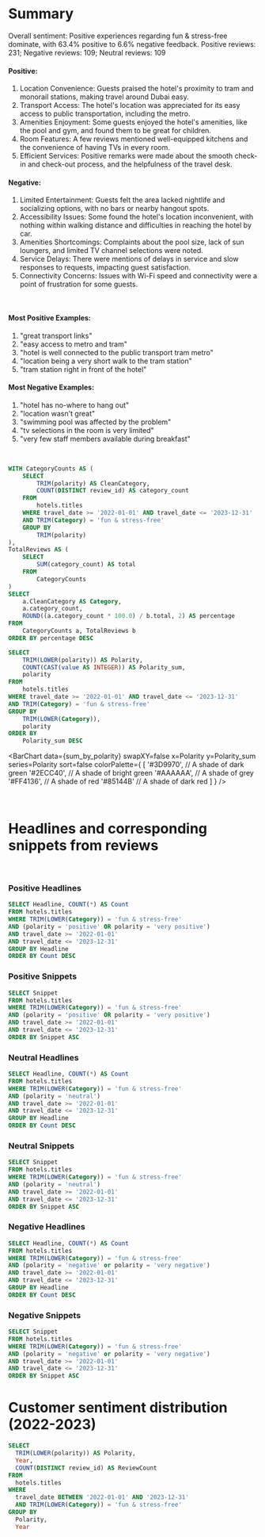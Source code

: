 # Summary

Overall sentiment: Positive experiences regarding fun & stress-free dominate, with 63.4% positive to 6.6% negative feedback. Positive reviews: 231; Negative reviews: 109; Neutral reviews: 109


#### Positive:

1. Location Convenience: Guests praised the hotel's proximity to tram and monorail stations, making
travel around Dubai easy.
2. Transport Access: The hotel's location was appreciated for its easy access to public transportation,
including the metro.
3. Amenities Enjoyment: Some guests enjoyed the hotel's amenities, like the pool and gym, and found
them to be great for children.
4. Room Features: A few reviews mentioned well-equipped kitchens and the convenience of having TVs
in every room.
5. Efficient Services: Positive remarks were made about the smooth check-in and check-out process, and
the helpfulness of the travel desk.
 

#### Negative:

1. Limited Entertainment: Guests felt the area lacked nightlife and socializing options, with no bars or
nearby hangout spots.
2. Accessibility Issues: Some found the hotel's location inconvenient, with nothing within walking
distance and difficulties in reaching the hotel by car.
3. Amenities Shortcomings: Complaints about the pool size, lack of sun loungers, and limited TV channel
selections were noted.
4. Service Delays: There were mentions of delays in service and slow responses to requests, impacting
guest satisfaction.
5. Connectivity Concerns: Issues with Wi-Fi speed and connectivity were a point of frustration for some
guests.

<br>

#### Most Positive Examples:

1. "great transport links"
2. "easy access to metro and tram"
3. "hotel is well connected to the public transport tram metro"
4. "location being a very short walk to the tram station"
5. "tram station right in front of the hotel"


#### Most Negative Examples:

1. "hotel has no-where to hang out"
2. "location wasn't great"
3. "swimming pool was affected by the problem"
4. "tv selections in the room is very limited"
5. "very few staff members available during breakfast"

<br>

```sql polarity_proportions
WITH CategoryCounts AS (
    SELECT
        TRIM(polarity) AS CleanCategory,
        COUNT(DISTINCT review_id) AS category_count
    FROM
        hotels.titles
    WHERE travel_date >= '2022-01-01' AND travel_date <= '2023-12-31'
    AND TRIM(Category) = 'fun & stress-free'
    GROUP BY
        TRIM(polarity)
),
TotalReviews AS (
    SELECT
        SUM(category_count) AS total
    FROM
        CategoryCounts
)
SELECT
    a.CleanCategory AS Category,
    a.category_count,
    ROUND((a.category_count * 100.0) / b.total, 2) AS percentage
FROM
    CategoryCounts a, TotalReviews b
ORDER BY percentage DESC
```

```sql sum_by_polarity
SELECT
    TRIM(LOWER(polarity)) AS Polarity,
    COUNT(CAST(value AS INTEGER)) AS Polarity_sum,
    polarity
FROM
    hotels.titles
WHERE travel_date >= '2022-01-01' AND travel_date <= '2023-12-31'
AND TRIM(Category) = 'fun & stress-free'
GROUP BY
    TRIM(LOWER(Category)),
    polarity
ORDER BY
    Polarity_sum DESC
```

<BarChart 
    data={sum_by_polarity} 
    swapXY=false
    x=Polarity
    y=Polarity_sum 
    series=Polarity
    sort=false
    colorPalette={
        [
        '#3D9970',  // A shade of dark green
        '#2ECC40',      // A shade of bright green
        '#AAAAAA',       // A shade of grey
        '#FF4136',      // A shade of red
        '#85144B'  // A shade of dark red
        ]
    }
/>

<br>

# Headlines and corresponding snippets from reviews

<br>

### Positive Headlines
```sql positive_headlines
SELECT Headline, COUNT(*) AS Count
FROM hotels.titles
WHERE TRIM(LOWER(Category)) = 'fun & stress-free'
AND (polarity = 'positive' OR polarity = 'very positive')
AND travel_date >= '2022-01-01' 
AND travel_date <= '2023-12-31'
GROUP BY Headline
ORDER BY Count DESC
```
<DataTable data="{positive_headlines}" search="true" rows=40 rowShading=true/>

### Positive Snippets
```sql positive_snippets
SELECT Snippet
FROM hotels.titles
WHERE TRIM(LOWER(Category)) = 'fun & stress-free'
AND (polarity = 'positive' OR polarity = 'very positive')
AND travel_date >= '2022-01-01' 
AND travel_date <= '2023-12-31'
ORDER BY Snippet ASC
```

<DataTable data="{positive_snippets}" search="true" rows=15 rowShading=true/>

### Neutral Headlines
```sql neutral_headlines
SELECT Headline, COUNT(*) AS Count
FROM hotels.titles
WHERE TRIM(LOWER(Category)) = 'fun & stress-free'
AND (polarity = 'neutral')
AND travel_date >= '2022-01-01' 
AND travel_date <= '2023-12-31'
GROUP BY Headline
ORDER BY Count DESC
```
<DataTable data="{neutral_headlines}" search="true" rows=40 rowShading=true/>

### Neutral Snippets
```sql neutral_snippets
SELECT Snippet
FROM hotels.titles
WHERE TRIM(LOWER(Category)) = 'fun & stress-free'
AND (polarity = 'neutral')
AND travel_date >= '2022-01-01' 
AND travel_date <= '2023-12-31'
ORDER BY Snippet ASC
```

<DataTable data="{neutral_snippets}" search="true" rows=15 rowShading=true/>

### Negative Headlines
```sql negative_headlines
SELECT Headline, COUNT(*) AS Count
FROM hotels.titles
WHERE TRIM(LOWER(Category)) = 'fun & stress-free'
AND (polarity = 'negative' or polarity = 'very negative')
AND travel_date >= '2022-01-01' 
AND travel_date <= '2023-12-31'
GROUP BY Headline
ORDER BY Count DESC
```
<DataTable data="{negative_headlines}" search="true" rows=40 rowShading=true/>

### Negative Snippets
```sql negative_snippets
SELECT Snippet
FROM hotels.titles
WHERE TRIM(LOWER(Category)) = 'fun & stress-free'
AND (polarity = 'negative' or polarity = 'very negative')
AND travel_date >= '2022-01-01' 
AND travel_date <= '2023-12-31'
ORDER BY Snippet ASC
```

<DataTable data="{negative_snippets}" search="true" rows=15 rowShading=true/>


# Customer sentiment distribution (2022-2023)

```sql sentiment_distribution
SELECT
  TRIM(LOWER(polarity)) AS Polarity,
  Year,
  COUNT(DISTINCT review_id) AS ReviewCount
FROM
  hotels.titles
WHERE
  travel_date BETWEEN '2022-01-01' AND '2023-12-31'
  AND TRIM(LOWER(Category)) = 'fun & stress-free'
GROUP BY
  Polarity,
  Year

```

<BarChart 
    data={sentiment_distribution} 
    x="Polarity" 
    y="ReviewCount"
    series="Year" 
    groupBy="Year" 
    type="grouped"
/>